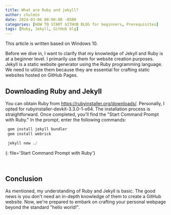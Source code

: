 ```yaml
---
title: What are Ruby and jekyll?
author: chulmin
date: 2024-03-06 00:00:00 -0500
categories: [HOW TO START GITHUB BLOG for beginners, Prerequisites]
tags: [Ruby, Jekyll, GitHub blg]
---
```


This article is written based on Windows 10.

Before we dive in, I want to clarify that my knowledge of Jekyll and Ruby is at a beginner level. I primarily use them for website creation purposes. Jekyll is a static website generator using the Ruby programming language. We need to utilize them because they are essential for crafting static websites hosted on GitHub Pages.

## Downloading Ruby and Jekyll
You can obtain Ruby from https://rubyinstaller.org/downloads/. Personally, I opted for rubyinstaller-devkit-3.3.0-1-x64. The installation process is straightforward. Once completed, you'll find the "Start Command Prompt with Ruby." In the prompt, enter the following commands:

```ruby
 gem install jekyll bundler 
 gem install webrick

 jekyll new ./
```
{: file='Start Command Prompt with Ruby'}


<br/>


## Conclusion

As mentioned, my understanding of Ruby and Jekyll is basic. The good news is you don't need an in-depth knowledge of them to create a GitHub website. Now, we're prepared to embark on crafting your personal webpage beyond the standard "hello world!".

